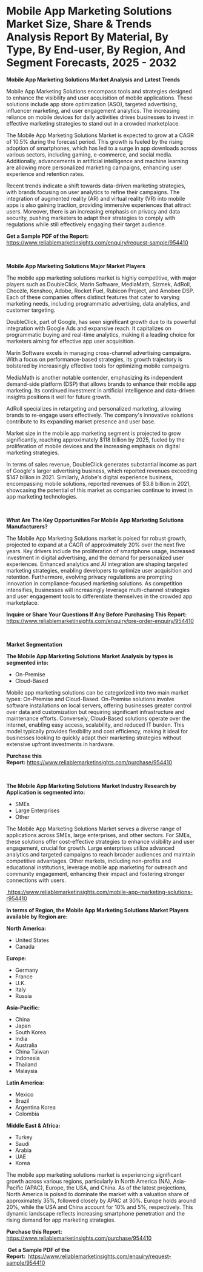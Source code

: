<p><h1>Mobile App Marketing Solutions Market Size, Share & Trends Analysis Report By Material, By Type, By End-user, By Region, And Segment Forecasts, 2025 - 2032</h1></p><p><strong>Mobile App Marketing Solutions Market Analysis and Latest Trends</strong></p>
<p><p>Mobile App Marketing Solutions encompass tools and strategies designed to enhance the visibility and user acquisition of mobile applications. These solutions include app store optimization (ASO), targeted advertising, influencer marketing, and user engagement analytics. The increasing reliance on mobile devices for daily activities drives businesses to invest in effective marketing strategies to stand out in a crowded marketplace.</p><p>The Mobile App Marketing Solutions Market is expected to grow at a CAGR of 10.5% during the forecast period. This growth is fueled by the rising adoption of smartphones, which has led to a surge in app downloads across various sectors, including gaming, e-commerce, and social media. Additionally, advancements in artificial intelligence and machine learning are allowing more personalized marketing campaigns, enhancing user experience and retention rates.</p><p>Recent trends indicate a shift towards data-driven marketing strategies, with brands focusing on user analytics to refine their campaigns. The integration of augmented reality (AR) and virtual reality (VR) into mobile apps is also gaining traction, providing immersive experiences that attract users. Moreover, there is an increasing emphasis on privacy and data security, pushing marketers to adapt their strategies to comply with regulations while still effectively engaging their target audience.</p></p>
<p><strong>Get a Sample PDF of the Report:&nbsp;</strong> <a href="https://www.reliablemarketinsights.com/enquiry/request-sample/954410?utm_campaign=3020&utm_medium=2&utm_source=Github&utm_content=ia&utm_term=18042025&utm_id=mobile-app-marketing-solutions">https://www.reliablemarketinsights.com/enquiry/request-sample/954410</a></p>
<p>&nbsp;</p>
<p><strong>Mobile App Marketing Solutions Major Market Players</strong></p>
<p><p>The mobile app marketing solutions market is highly competitive, with major players such as DoubleClick, Marin Software, MediaMath, Sizmek, AdRoll, Choozle, Kenshoo, Adobe, Rocket Fuel, Rubicon Project, and Amobee DSP. Each of these companies offers distinct features that cater to varying marketing needs, including programmatic advertising, data analytics, and customer targeting.</p><p>DoubleClick, part of Google, has seen significant growth due to its powerful integration with Google Ads and expansive reach. It capitalizes on programmatic buying and real-time analytics, making it a leading choice for marketers aiming for effective app user acquisition.</p><p>Marin Software excels in managing cross-channel advertising campaigns. With a focus on performance-based strategies, its growth trajectory is bolstered by increasingly effective tools for optimizing mobile campaigns. </p><p>MediaMath is another notable contender, emphasizing its independent demand-side platform (DSP) that allows brands to enhance their mobile app marketing. Its continued investment in artificial intelligence and data-driven insights positions it well for future growth.</p><p>AdRoll specializes in retargeting and personalized marketing, allowing brands to re-engage users effectively. The company's innovative solutions contribute to its expanding market presence and user base.</p><p>Market size in the mobile app marketing segment is projected to grow significantly, reaching approximately $118 billion by 2025, fueled by the proliferation of mobile devices and the increasing emphasis on digital marketing strategies.</p><p>In terms of sales revenue, DoubleClick generates substantial income as part of Google's larger advertising business, which reported revenues exceeding $147 billion in 2021. Similarly, Adobe's digital experience business, encompassing mobile solutions, reported revenues of $3.8 billion in 2021, showcasing the potential of this market as companies continue to invest in app marketing technologies.</p></p>
<p>&nbsp;</p>
<p><strong>What Are The Key Opportunities For Mobile App Marketing Solutions Manufacturers?</strong></p>
<p><p>The Mobile App Marketing Solutions market is poised for robust growth, projected to expand at a CAGR of approximately 20% over the next five years. Key drivers include the proliferation of smartphone usage, increased investment in digital advertising, and the demand for personalized user experiences. Enhanced analytics and AI integration are shaping targeted marketing strategies, enabling developers to optimize user acquisition and retention. Furthermore, evolving privacy regulations are prompting innovation in compliance-focused marketing solutions. As competition intensifies, businesses will increasingly leverage multi-channel strategies and user engagement tools to differentiate themselves in the crowded app marketplace.</p></p>
<p><strong>Inquire or Share Your Questions If Any Before Purchasing This Report:</strong> <a href="https://www.reliablemarketinsights.com/enquiry/pre-order-enquiry/954410?utm_campaign=3020&utm_medium=2&utm_source=Github&utm_content=ia&utm_term=18042025&utm_id=mobile-app-marketing-solutions">https://www.reliablemarketinsights.com/enquiry/pre-order-enquiry/954410</a></p>
<p>&nbsp;</p>
<p><strong>Market Segmentation</strong></p>
<p><strong>The Mobile App Marketing Solutions Market Analysis by types is segmented into:</strong></p>
<p><ul><li>On-Premise</li><li>Cloud-Based</li></ul></p>
<p><p>Mobile app marketing solutions can be categorized into two main market types: On-Premise and Cloud-Based. On-Premise solutions involve software installations on local servers, offering businesses greater control over data and customization but requiring significant infrastructure and maintenance efforts. Conversely, Cloud-Based solutions operate over the internet, enabling easy access, scalability, and reduced IT burden. This model typically provides flexibility and cost efficiency, making it ideal for businesses looking to quickly adapt their marketing strategies without extensive upfront investments in hardware.</p></p>
<p><strong>Purchase this Report:&nbsp;</strong><a href="https://www.reliablemarketinsights.com/purchase/954410?utm_campaign=3020&utm_medium=2&utm_source=Github&utm_content=ia&utm_term=18042025&utm_id=mobile-app-marketing-solutions">https://www.reliablemarketinsights.com/purchase/954410</a></p>
<p>&nbsp;</p>
<p><strong>The Mobile App Marketing Solutions Market Industry Research by Application is segmented into:</strong></p>
<p><ul><li>SMEs</li><li>Large Enterprises</li><li>Other</li></ul></p>
<p><p>The Mobile App Marketing Solutions Market serves a diverse range of applications across SMEs, large enterprises, and other sectors. For SMEs, these solutions offer cost-effective strategies to enhance visibility and user engagement, crucial for growth. Large enterprises utilize advanced analytics and targeted campaigns to reach broader audiences and maintain competitive advantages. Other markets, including non-profits and educational institutions, leverage mobile app marketing for outreach and community engagement, enhancing their impact and fostering stronger connections with users.</p></p>
<p><a href="https://www.reliablemarketinsights.com/mobile-app-marketing-solutions-r954410?utm_campaign=3020&utm_medium=2&utm_source=Github&utm_content=ia&utm_term=18042025&utm_id=mobile-app-marketing-solutions">&nbsp;https://www.reliablemarketinsights.com/mobile-app-marketing-solutions-r954410</a></p>
<p><strong>In terms of Region, the Mobile App Marketing Solutions Market Players available by Region are:</strong></p>
<p>
    <p> <strong> North America: </strong>
        <ul>
            <li>United States</li>
            <li>Canada</li>
        </ul>
        </p> 
    <p> <strong> Europe: </strong>
        <ul>
            <li>Germany</li>
            <li>France</li>
            <li>U.K.</li>
            <li>Italy</li>
            <li>Russia</li>
        </ul>
        </p> 
    <p> <strong> Asia-Pacific: </strong>
        <ul>
            <li>China</li>
            <li>Japan</li>
            <li>South Korea</li>
            <li>India</li>
            <li>Australia</li>
            <li>China Taiwan</li>
            <li>Indonesia</li>
            <li>Thailand</li>
            <li>Malaysia</li>
        </ul>
        </p> 
    <p> <strong> Latin America: </strong>
        <ul>
            <li>Mexico</li>
            <li>Brazil</li>
            <li>Argentina Korea</li>
            <li>Colombia</li>
        </ul>
        </p> 
    <p> <strong> Middle East & Africa: </strong>
        <ul>
            <li>Turkey</li>
            <li>Saudi</li>
            <li>Arabia</li>
            <li>UAE</li>
            <li>Korea</li>
        </ul>
    </p>
    </p>
<p><p>The mobile app marketing solutions market is experiencing significant growth across various regions, particularly in North America (NA), Asia-Pacific (APAC), Europe, the USA, and China. As of the latest projections, North America is poised to dominate the market with a valuation share of approximately 35%, followed closely by APAC at 30%. Europe holds around 20%, while the USA and China account for 10% and 5%, respectively. This dynamic landscape reflects increasing smartphone penetration and the rising demand for app marketing strategies.</p></p>
<p><strong>Purchase this Report: </strong><a href="https://www.reliablemarketinsights.com/purchase/954410?utm_campaign=3020&utm_medium=2&utm_source=Github&utm_content=ia&utm_term=18042025&utm_id=mobile-app-marketing-solutions">https://www.reliablemarketinsights.com/purchase/954410</a></p>
<p>&nbsp;<strong>Get a Sample PDF of the Report:&nbsp;&nbsp;</strong><a href="https://www.reliablemarketinsights.com/enquiry/request-sample/954410?utm_campaign=3020&utm_medium=2&utm_source=Github&utm_content=ia&utm_term=18042025&utm_id=mobile-app-marketing-solutions">https://www.reliablemarketinsights.com/enquiry/request-sample/954410</a></p>
<p><strong></strong></p>
<p><p></p><p></p><p></p></p>